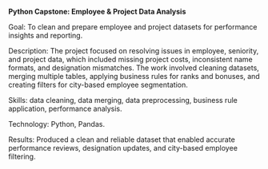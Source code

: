 **Python Capstone: Employee & Project Data Analysis**

Goal: To clean and prepare employee and project datasets for performance insights and reporting.

Description: The project focused on resolving issues in employee, seniority, and project data, which included missing project costs, inconsistent name formats, and designation mismatches. The work involved cleaning datasets, merging multiple tables, applying business rules for ranks and bonuses, and creating filters for city-based employee segmentation.

Skills: data cleaning, data merging, data preprocessing, business rule application, performance analysis.

Technology: Python, Pandas.

Results: Produced a clean and reliable dataset that enabled accurate performance reviews, designation updates, and city-based employee filtering.
